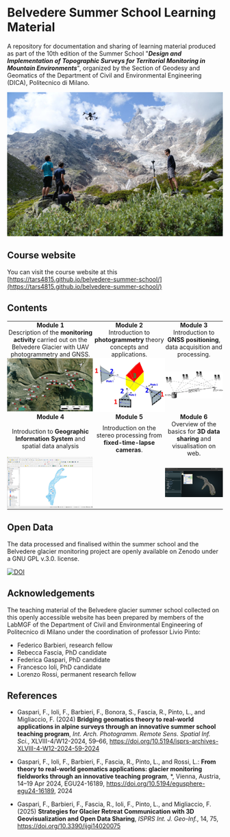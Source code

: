 # Belvedere Summer School Learning Material

A repository for documentation and sharing of learning material produced as part of the 10th edition of the Summer School "**_Design and Implementation of Topographic Surveys for Territorial Monitoring in Mountain Environments_**", organized by the Section of Geodesy and Geomatics of the Department of Civil and Environmental Engineering (DICA), Politecnico di Milano.

![Belvedere Summer School Group](img/summer-school-belvedere.jpg)

## Course website

You can visit the course website at this [https://tars4815.github.io/belvedere-summer-school/](https://tars4815.github.io/belvedere-summer-school/)

## Contents

<table>
    <tr>
        <td style="padding: 0px; text-align: center"><b>Module 1</b>
        </td>
        <td style="padding: 0px; text-align: center"><b>Module 2</b>
        </td>
        <td style="padding: 0px; text-align: center"><b>Module 3</b>
        </td>
    </tr>
    <tr>
        <td style="padding: 0px; text-align: center">Description of the <b>monitoring activity</b> carried out on the Belvedere Glacier with UAV photogrammetry and GNSS.
        </td>
        <td style="padding: 0px; text-align: center">Introduction to <b>photogrammetry</b> theory concepts and applications.
        </td>
        <td style="padding: 0px; text-align: center">Introduction to <b>GNSS positioning</b>, data acquisition and processing.
        </td>
    </tr>
    <tr>
        <td style="padding: 0px">
			<a href="https://tars4815.github.io/belvedere-summer-school/module1/module1/" target="_blank">
				<img src="docs/assets/img/module1/GNSS-survey-3.jpg" width="200px" title="GNSS survey plan of the Belvedere glacier" alt="GNSS survey plan of the Belvedere glacier"/>
			</a>
		</td>
        <td style="padding: 0px">
			<a href="https://tars4815.github.io/belvedere-summer-school/module2/module2/" target="_blank">
				<img src="docs/assets/img/module2/collinearity-elements.jpg" width="200px" title="Collinearity entities schema" alt="Collinearity entities schema"/>
			</a>
		</td>
        <td style="padding: 0px">
			<a href="https://tars4815.github.io/belvedere-summer-school/module3/module3/" target="_blank">
				<img src="docs/module3/img/relative_positioning.png" width="200px" title="Relative positioning" alt="Relative positioning"/>
			</a>
		</td>
    <tr>
    <tr>
        <td style="padding: 0px; text-align: center"><b>Module 4</b>
        </td>
        <td style="padding: 0px; text-align: center"><b>Module 5</b>
        </td>
        <td style="padding: 0px; text-align: center"><b>Module 6</b>
        </td>
    </tr>
    <tr>
        <td style="padding: 0px; text-align: center">Introduction to <b>Geographic Information System</b> and spatial data analysis
        </td>
        <td style="padding: 0px; text-align: center">Introduction on the stereo processing from <b>fixed-time-lapse cameras</b>.
        </td>
        <td style="padding: 0px; text-align: center">Overview of the basics for <b>3D data sharing</b> and visualisation on web.
        </td>
    </tr>
    <tr>
        <td style="padding: 0px">
			<a href="https://tars4815.github.io/belvedere-summer-school/module4/module4/" target="_blank">
				<img src="docs/assets/img/module4/raster-calculator-map-canvas.png" width="200px" title="GIS module" alt="GIS module"/>
			</a>
		</td>
        <td style="padding: 0px">
			<a href="https://tars4815.github.io/belvedere-summer-school/module5/module5/" target="_blank">
				<img src="" width="200px" title="" alt=""/>
			</a>
		</td>
        <td style="padding: 0px">
			<a href="https://tars4815.github.io/belvedere-summer-school/module6/module6/" target="_blank">
				<img src="docs\assets\img\module6\potree-viewer-belvedere-example.png" width="200px" title="Potree platform" alt="Potree platform"/>
			</a>
		</td>
    <tr>
</table>

## Open Data

The data processed and finalised within the summer school and the Belvedere glacier monitoring project are openly available on Zenodo under a GNU GPL v.3.0. license.

[![DOI](https://zenodo.org/badge/DOI/10.5281/zenodo.10817029.svg)](https://doi.org/10.5281/zenodo.10817029)

## Acknowledgements

The teaching material of the Belvedere glacier summer school collected on this openly accessible website has been prepared by members of the LabMGF of the Department of Civil and Environmental Engineering of Politecnico di Milano under the coordination of professor Livio Pinto:

- Federico Barbieri, research fellow
- Rebecca Fascia, PhD candidate
- Federica Gaspari, PhD candidate
- Francesco Ioli, PhD candidate
- Lorenzo Rossi, permanent research fellow

## References

- Gaspari, F., Ioli, F., Barbieri, F., Bonora, S., Fascia, R., Pinto, L., and Migliaccio, F. (2024) **Bridging geomatics theory to real-world applications in alpine surveys through an innovative summer school teaching program**, *Int. Arch. Photogramm. Remote Sens. Spatial Inf. Sci.*, XLVIII-4/W12-2024, 59–66, https://doi.org/10.5194/isprs-archives-XLVIII-4-W12-2024-59-2024 

- Gaspari, F., Ioli, F., Barbieri, F., Fascia, R., Pinto, L., and Rossi, L.: **From theory to real-world geomatics applications: glacier monitoring fieldworks through an innovative teaching program**, \*, Vienna, Austria, 14–19 Apr 2024, EGU24-16189, https://doi.org/10.5194/egusphere-egu24-16189, 2024

- Gaspari, F., Barbieri, F., Fascia, R., Ioli, F., Pinto, L., and Migliaccio, F. (2025) **Strategies for Glacier Retreat Communication with 3D Geovisualization and Open Data Sharing**, *ISPRS Int. J. Geo-Inf.*, 14, 75, https://doi.org/10.3390/ijgi14020075 
